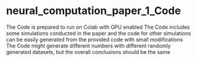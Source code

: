 # neural_computation_paper_1_Code 

The Code is prepared to run on Colab with GPU enabled 
The Code includes some simulations conducted in the paper and the code for other simulations can be easily generated from the provided code with small modifications 
The Code might generate different numbers with different randomly generated datasets, but the overall conclusions should be the same  


